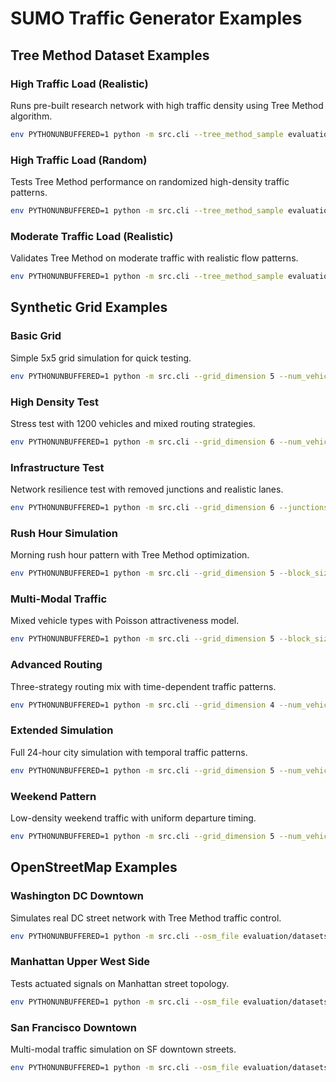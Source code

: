 # SUMO Traffic Generator Examples

## Tree Method Dataset Examples

### High Traffic Load (Realistic)

Runs pre-built research network with high traffic density using Tree Method algorithm.

```bash
env PYTHONUNBUFFERED=1 python -m src.cli --tree_method_sample evaluation/datasets/decentralized_traffic_bottleneck/Experiment1-realistic-high-load/1 --traffic_control tree_method --end-time 7300 --gui
```

### High Traffic Load (Random)

Tests Tree Method performance on randomized high-density traffic patterns.

```bash
env PYTHONUNBUFFERED=1 python -m src.cli --tree_method_sample evaluation/datasets/decentralized_traffic_bottleneck/Experiment2-rand-high-load/1 --traffic_control tree_method --end-time 7300 --gui
```

### Moderate Traffic Load (Realistic)

Validates Tree Method on moderate traffic with realistic flow patterns.

```bash
env PYTHONUNBUFFERED=1 python -m src.cli --tree_method_sample evaluation/datasets/decentralized_traffic_bottleneck/Experiment3-realistic-moderate-load/1 --traffic_control tree_method --end-time 7300 --gui
```

## Synthetic Grid Examples

### Basic Grid

Simple 5x5 grid simulation for quick testing.

```bash
env PYTHONUNBUFFERED=1 python -m src.cli --grid_dimension 5 --num_vehicles 500 --end-time 1800 --gui
```

### High Density Test

Stress test with 1200 vehicles and mixed routing strategies.

```bash
env PYTHONUNBUFFERED=1 python -m src.cli --grid_dimension 6 --num_vehicles 1200 --end-time 3600 --routing_strategy 'shortest 60 realtime 40' --traffic_control actuated --gui
```

### Infrastructure Test

Network resilience test with removed junctions and realistic lanes.

```bash
env PYTHONUNBUFFERED=1 python -m src.cli --grid_dimension 6 --junctions_to_remove 2 --num_vehicles 1000 --lane_count realistic --end-time 5400 --gui
```

### Rush Hour Simulation

Morning rush hour pattern with Tree Method optimization.

```bash
env PYTHONUNBUFFERED=1 python -m src.cli --grid_dimension 5 --block_size_m 200 --num_vehicles 2000 --departure_pattern six_periods --start_time_hour 7.0 --traffic_control tree_method --end-time 3600 --gui
```

### Multi-Modal Traffic

Mixed vehicle types with Poisson attractiveness model.

```bash
env PYTHONUNBUFFERED=1 python -m src.cli --grid_dimension 5 --block_size_m 150 --num_vehicles 850 --vehicle_types 'passenger 50 commercial 40 public 10' --attractiveness poisson --gui
```

### Advanced Routing

Three-strategy routing mix with time-dependent traffic patterns.

```bash
env PYTHONUNBUFFERED=1 python -m src.cli --grid_dimension 4 --num_vehicles 600 --routing_strategy 'shortest 40 realtime 30 fastest 30' --time_dependent --end-time 3600 --gui
```

### Extended Simulation

Full 24-hour city simulation with temporal traffic patterns.

```bash
env PYTHONUNBUFFERED=1 python -m src.cli --grid_dimension 5 --num_vehicles 7500 --end-time 86400 --departure_pattern six_periods --time_dependent --gui
```

### Weekend Pattern

Low-density weekend traffic with uniform departure timing.

```bash
env PYTHONUNBUFFERED=1 python -m src.cli --grid_dimension 5 --num_vehicles 400 --departure_pattern uniform --start_time_hour 10.0 --attractiveness hybrid --end-time 7200 --gui
```

## OpenStreetMap Examples

### Washington DC Downtown

Simulates real DC street network with Tree Method traffic control.

```bash
env PYTHONUNBUFFERED=1 python -m src.cli --osm_file evaluation/datasets/osm/dc_downtown.osm --num_vehicles 800 --end-time 3600 --traffic_control tree_method --gui
```

### Manhattan Upper West Side

Tests actuated signals on Manhattan street topology.

```bash
env PYTHONUNBUFFERED=1 python -m src.cli --osm_file evaluation/datasets/osm/manhattan_upper_west.osm --num_vehicles 600 --end-time 3600 --traffic_control actuated --gui
```

### San Francisco Downtown

Multi-modal traffic simulation on SF downtown streets.

```bash
env PYTHONUNBUFFERED=1 python -m src.cli --osm_file evaluation/datasets/osm/sf_downtown.osm --num_vehicles 900 --end-time 7200 --vehicle_types 'passenger 50 commercial 40 public 10' --gui
```
